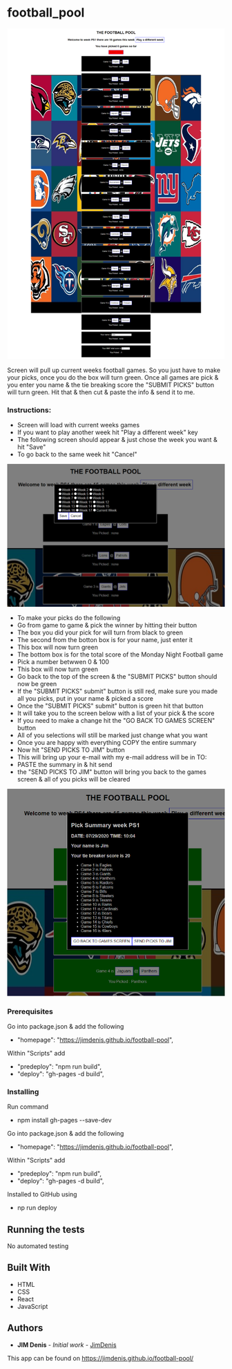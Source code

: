 # football_pool

![Alt text](football-pool.png)

Screen will pull up current weeks football games. So you just have to make your picks, once you do the box will turn green. Once all games are pick & you enter you name & the tie breaking score the "SUBMIT PICKS" button will turn green. Hit that & then cut & paste the info & send it to me.

### Instructions:

-   Screen will load with current weeks games
-   If you want to play another week hit "Play a different week" key
-   The following screen should appear & just chose the week you want & hit "Save"
-   To go back to the same week hit "Cancel"

![Alt text](FootballWithWeeks.png)

-   To make your picks do the following
-   Go from game to game & pick the winner by hitting their button
-   The box you did your pick for will turn from black to green
-   The second from the botton box is for your name, just enter it
-   This box will now turn green
-   The bottom box is for the total score of the Monday Night Football game
-   Pick a number betwwen 0 & 100
-   This box will now turn green
-   Go back to the top of the screen & the "SUBMIT PICKS" button should now be green
-   If the "SUBMIT PICKS" submit" button is still red, make sure you made all you picks, put in your name & picked a score
-   Once the "SUBMIT PICKS" submit" button is green hit that button
-   It will take you to the screen below with a list of your pick & the score
-   If you need to make a change hit the "GO BACK TO GAMES SCREEN" button
-   All of you selections will still be marked just change what you want
-   Once you are happy with everything COPY the entire summary
-   Now hit "SEND PICKS TO JIM" button
-   This will bring up your e-mail with my e-mail address will be in TO:
-   PASTE the summary in & hit send
-   the "SEND PICKS TO JIM" button will bring you back to the games screen & all of you picks will be cleared

![Alt text](FootballWithResults.png)

### Prerequisites

Go into package.json & add the following

-   "homepage": "https://jimdenis.github.io/football-pool",

Within "Scripts" add

-   "predeploy": "npm run build",
-   "deploy": "gh-pages -d build",

### Installing

Run command

-   npm install gh-pages --save-dev

Go into package.json & add the following

-   "homepage": "https://jimdenis.github.io/football-pool",

Within "Scripts" add

-   "predeploy": "npm run build",
-   "deploy": "gh-pages -d build",

Installed to GitHub using

-   np run deploy

## Running the tests

No automated testing

## Built With

-   HTML
-   CSS
-   React
-   JavaScript

## Authors

-   **JIM Denis** - _Initial work_ - [JimDenis](https://github.com/JimDenis)

This app can be found on https://jimdenis.github.io/football-pool/
